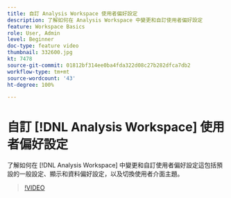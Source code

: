 ```yaml
---
title: 自訂 Analysis Workspace 使用者偏好設定
description: 了解如何在 Analysis Workspace 中變更和自訂使用者偏好設定
feature: Workspace Basics
role: User, Admin
level: Beginner
doc-type: feature video
thumbnail: 332600.jpg
kt: 7478
source-git-commit: 01812bf314ee0ba4fda322d08c27b282dfca7db2
workflow-type: tm+mt
source-wordcount: '43'
ht-degree: 100%

---
```



# 自訂 [!DNL Analysis Workspace] 使用者偏好設定

了解如何在 [!DNL Analysis Workspace] 中變更和自訂使用者偏好設定這包括預設的一般設定、顯示和資料偏好設定，以及切換使用者介面主題。

>[!VIDEO](https://video.tv.adobe.com/v/3429993/?quality=12&learn=on&captions=chi_hant)
